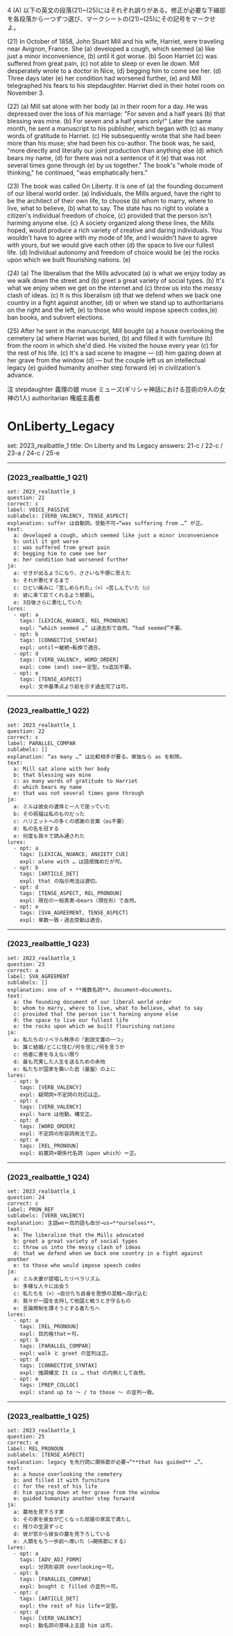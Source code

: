 4 (A) 以下の英文の段落(21)~(25)にはそれぞれ誤りがある。修正が必要な下線部を各段落から一つずつ選び、マークシートの(21)~(25)にその記号をマークせよ。

(21) In October of 1858, John Stuart Mill and his wife, Harriet, were traveling near Avignon, France. She (a) developed a cough, which seemed (a) like just a minor inconvenience, (b) until it got worse. (b) Soon Harriet (c) was suffered from great pain, (c) not able to sleep or even lie down. Mill desperately wrote to a doctor in Nice, (d) begging him to come see her. (d) Three days later (e) her condition had worsened further, (e) and Mill telegraphed his fears to his stepdaughter. Harriet died in their hotel room on November 3.

(22) (a) Mill sat alone with her body (a) in their room for a day. He was depressed over the loss of his marriage: "For seven and a half years (b) that blessing was mine. (b) For seven and a half years only!" Later the same month, he sent a manuscript to his publisher, which began with (c) as many words of gratitude to Harriet. (c) He subsequently wrote that she had been more than his muse; she had been his co-author. The book was, he said, "more directly and literally our joint production than anything else (d) which bears my name, (d) for there was not a sentence of it (e) that was not several times gone through (e) by us together." The book's "whole mode of thinking," he continued, "was emphatically hers."

(23) The book was called On Liberty. It is one of (a) the founding document of our liberal world order. (a) Individuals, the Mills argued, have the right to be the architect of their own life, to choose (b) whom to marry, where to live, what to believe, (b) what to say. The state has no right to violate a citizen's individual freedom of choice, (c) provided that the person isn't harming anyone else. (c) A society organized along these lines, the Mills hoped, would produce a rich variety of creative and daring individuals. You wouldn't have to agree with my mode of life, and I wouldn't have to agree with yours, but we would give each other (d) the space to live our fullest life. (d) Individual autonomy and freedom of choice would be (e) the rocks upon which we built flourishing nations. (e)

(24) (a) The liberalism that the Mills advocated (a) is what we enjoy today as we walk down the street and (b) greet a great variety of social types. (b) It's what we enjoy when we get on the internet and (c) throw us into the messy clash of ideas. (c) It is this liberalism (d) that we defend when we back one country in a fight against another, (d) or when we stand up to authoritarians on the right and the left, (e) to those who would impose speech codes,(e) ban books, and subvert elections. 

(25) After he sent in the manuscript, Mill bought (a) a house overlooking the cemetery (a) where Harriet was buried, (b) and filled it with furniture (b) from the room in which she'd died. He visited the house every year (c) for the rest of his life. (c) It's a sad scene to imagine — (d) him gazing down at her grave from the window (d) — but the couple left us an intellectual legacy (e) guided humanity another step forward (e) in civilization's advance.

注
stepdaughter 義理の娘
muse ミューズ(ギリシャ神話における芸術の9人の女神の1人)
authoritarian 権威主義者



# OnLiberty_Legacy
set: 2023_realbattle_1
title: On Liberty and Its Legacy
answers: 21-c / 22-c / 23-a / 24-c / 25-e

---

### (2023_realbattle_1 Q21)
```db
set: 2023_realbattle_1
question: 21
correct: c
label: VOICE_PASSIVE
sublabels: [VERB_VALENCY, TENSE_ASPECT]
explanation: suffer は自動詞。受動不可→“was suffering from …” が正。
text:
  a: developed a cough, which seemed like just a minor inconvenience
  b: until it got worse
  c: was suffered from great pain
  d: begging him to come see her
  e: her condition had worsened further
ja:
  a: せきが出るようになり，ささいな不便に思えた
  b: それが悪化するまで
  c: ひどい痛みに「苦しめられた」（×）→苦しんでいた（○）
  d: 彼に来て診てくれるよう懇願し
  e: 3日後さらに悪化していた
lures:
  - opt: a
    tags: [LEXICAL_NUANCE, REL_PRONOUN]
    expl: “which seemed …” は過去形で自然。“had seemed”不要。
  - opt: b
    tags: [CONNECTIVE_SYNTAX]
    expl: until＝継続→転換で適合。
  - opt: d
    tags: [VERB_VALENCY, WORD_ORDER]
    expl: come (and) see＝定型。to追加不要。
  - opt: e
    tags: [TENSE_ASPECT]
    expl: 文中基準点より前を示す過去完了は可。
```

---

### (2023_realbattle_1 Q22)
```db
set: 2023_realbattle_1
question: 22
correct: c
label: PARALLEL_COMPAR
sublabels: []
explanation: “as many …” は比較相手が要る。単独なら as を削除。
text:
  a: Mill sat alone with her body
  b: that blessing was mine
  c: as many words of gratitude to Harriet
  d: which bears my name
  e: that was not several times gone through
ja:
  a: ミルは彼女の遺体と一人で座っていた
  b: その祝福は私のものだった
  c: ハリエットへの多くの感謝の言葉（as不要）
  d: 私の名を冠する
  e: 何度も我々で読み通された
lures:
  - opt: a
    tags: [LEXICAL_NUANCE, ANXIETY_CUE]
    expl: alone with … は語感強めだが可。
  - opt: b
    tags: [ARTICLE_DET]
    expl: that の指示用法は適切。
  - opt: d
    tags: [TENSE_ASPECT, REL_PRONOUN]
    expl: 現在の一般真実→bears（現在形）で自然。
  - opt: e
    tags: [SVA_AGREEMENT, TENSE_ASPECT]
    expl: 単数一致・過去受動は適合。
```

---

### (2023_realbattle_1 Q23)
```db
set: 2023_realbattle_1
question: 23
correct: a
label: SVA_AGREEMENT
sublabels: []
explanation: one of + **複数名詞**。document→documents。
text:
  a: the founding document of our liberal world order
  b: whom to marry, where to live, what to believe, what to say
  c: provided that the person isn't harming anyone else
  d: the space to live our fullest life
  e: the rocks upon which we built flourishing nations
ja:
  a: 私たちのリベラル秩序の「創設文書の一つ」
  b: 誰と結婚/どこに住む/何を信じ/何を言うか
  c: 他者に害を与えない限り
  d: 最も充実した人生を送るための余地
  e: 私たちが国家を築いた岩（基盤）の上に
lures:
  - opt: b
    tags: [VERB_VALENCY]
    expl: 疑問詞+不定詞の対応は正。
  - opt: c
    tags: [VERB_VALENCY]
    expl: harm は他動。構文正。
  - opt: d
    tags: [WORD_ORDER]
    expl: 不定詞の形容詞用法で正。
  - opt: e
    tags: [REL_PRONOUN]
    expl: 前置詞+関係代名詞（upon which）＝正。
```

---

### (2023_realbattle_1 Q24)
```db
set: 2023_realbattle_1
question: 24
correct: c
label: PRON_REF
sublabels: [VERB_VALENCY]
explanation: 主語we＝目的語も自分→us→**ourselves**。
text:
  a: The liberalism that the Mills advocated
  b: greet a great variety of social types
  c: throw us into the messy clash of ideas
  d: that we defend when we back one country in a fight against another
  e: to those who would impose speech codes
ja:
  a: ミル夫妻が提唱したリベラリズム
  b: 多様な人々に出会う
  c: 私たちを（×）→自分たち自身を思想の混戦へ投げ込む
  d: 我々が一国を支持して他国と戦うとき守るもの
  e: 言論規制を課そうとする者たちへ
lures:
  - opt: a
    tags: [REL_PRONOUN]
    expl: 目的格that＝可。
  - opt: b
    tags: [PARALLEL_COMPAR]
    expl: walk と greet の並列は正。
  - opt: d
    tags: [CONNECTIVE_SYNTAX]
    expl: 強調構文 It is … that の内側として自然。
  - opt: e
    tags: [PREP_COLLOC]
    expl: stand up to ～ / to those ～ の並列一致。
```

---

### (2023_realbattle_1 Q25)
```db
set: 2023_realbattle_1
question: 25
correct: e
label: REL_PRONOUN
sublabels: [TENSE_ASPECT]
explanation: legacy を先行詞に関係節が必要→“**that has guided** …”。
text:
  a: a house overlooking the cemetery
  b: and filled it with furniture
  c: for the rest of his life
  d: him gazing down at her grave from the window
  e: guided humanity another step forward
ja:
  a: 墓地を見下ろす家
  b: その家を彼女が亡くなった部屋の家具で満たし
  c: 残りの生涯ずっと
  d: 彼が窓から彼女の墓を見下ろしている
  e: 人類をもう一歩前へ導いた（→関係節にする）
lures:
  - opt: a
    tags: [ADV_ADJ_FORM]
    expl: 分詞形容詞 over­looking＝可。
  - opt: b
    tags: [PARALLEL_COMPAR]
    expl: bought と filled の並列＝可。
  - opt: c
    tags: [ARTICLE_DET]
    expl: the rest of his life＝定型。
  - opt: d
    tags: [VERB_VALENCY]
    expl: 動名詞の意味上主語 him は可。
```

